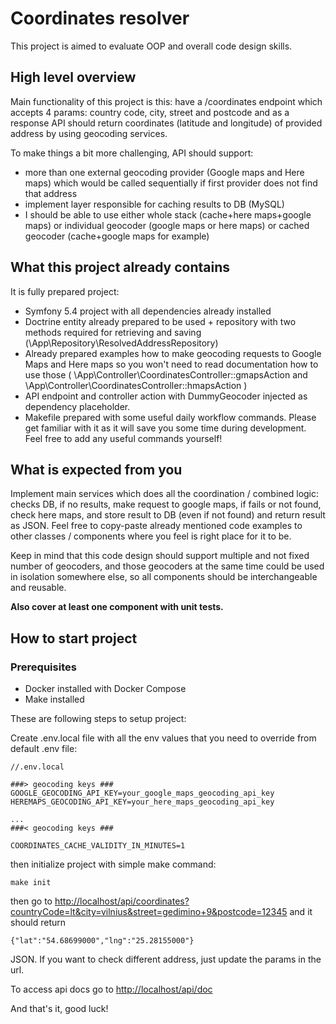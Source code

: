 # Coordinates resolver

This project is aimed to evaluate OOP and overall code design skills.

## High level overview

Main functionality of this project is this: have a /coordinates endpoint which accepts 4 params: country code, city, street and postcode and as a response API should return coordinates (latitude and longitude) of provided address by using geocoding services.

To make things a bit more challenging, API should support:
* more than one external geocoding provider (Google maps and Here maps) which would be called sequentially if first provider does not find that address
* implement layer responsible for caching results to DB (MySQL)
* I should be able to use either whole stack (cache+here maps+google maps) or individual geocoder (google maps or here maps) or cached geocoder (cache+google maps for example)

## What this project already contains

It is fully prepared project:
* Symfony 5.4 project with all dependencies already installed
* Doctrine entity already prepared to be used + repository with two methods required for retrieving and saving (\App\Repository\ResolvedAddressRepository)
* Already prepared examples how to make geocoding requests to Google Maps and Here maps so you won't need to read documentation how to use those ( \App\Controller\CoordinatesController::gmapsAction and \App\Controller\CoordinatesController::hmapsAction )
* API endpoint and controller action with DummyGeocoder injected as dependency placeholder.
* Makefile prepared with some useful daily workflow commands. Please get familiar with it as it will save you some time during development. Feel free to add any useful commands yourself!

## What is expected from you

Implement main services which does all the coordination / combined logic: checks DB, if no results, make request to google maps, if fails or not found, check here maps, and store result to DB (even if not found) and return result as JSON. Feel free to copy-paste already mentioned code examples to other classes / components where you feel is right place for it to be.

Keep in mind that this code design should support multiple and not fixed number of geocoders, and those geocoders at the same time could be used in isolation somewhere else, so all components should be interchangeable and reusable.

**Also cover at least one component with unit tests.**

## How to start project

### Prerequisites
* Docker installed with Docker Compose
* Make installed

These are following steps to setup project:

Create .env.local file with all the env values that you need to override from default .env file:
```
//.env.local

###> geocoding keys ###
GOOGLE_GEOCODING_API_KEY=your_google_maps_geocoding_api_key
HEREMAPS_GEOCODING_API_KEY=your_here_maps_geocoding_api_key

...
###< geocoding keys ###

COORDINATES_CACHE_VALIDITY_IN_MINUTES=1
```

then initialize project with simple make command:
```
make init
```

then go to [http://localhost/api/coordinates?countryCode=lt&city=vilnius&street=gedimino+9&postcode=12345](http://localhost/api/coordinates?countryCode=lt&city=vilnius&street=gedimino+9&postcode=12345) and it should return

```
{"lat":"54.68699000","lng":"25.28155000"}
```

JSON. If you want to check different address, just update the params in the url.

To access api docs go to [http://localhost/api/doc](http://localhost/api/doc)

And that's it, good luck!
